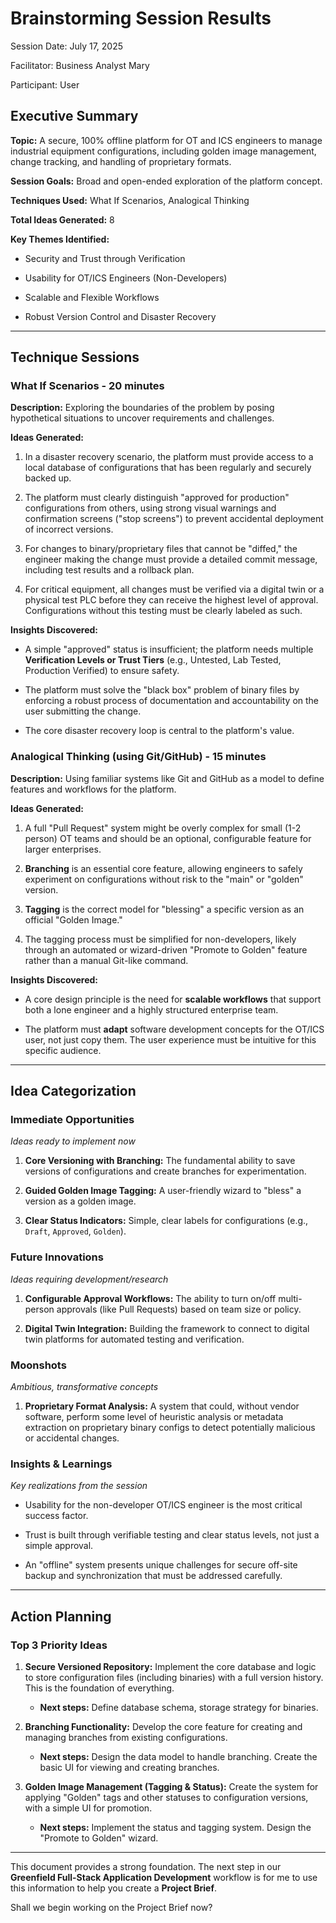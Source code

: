 # Brainstorming Session Results

Session Date: July 17, 2025

Facilitator: Business Analyst Mary

Participant: User

## Executive Summary

**Topic:** A secure, 100% offline platform for OT and ICS engineers to manage industrial equipment configurations, including golden image management, change tracking, and handling of proprietary formats.

**Session Goals:** Broad and open-ended exploration of the platform concept.

**Techniques Used:** What If Scenarios, Analogical Thinking

**Total Ideas Generated:** 8

**Key Themes Identified:**

- Security and Trust through Verification
    
- Usability for OT/ICS Engineers (Non-Developers)
    
- Scalable and Flexible Workflows
    
- Robust Version Control and Disaster Recovery
    

---

## Technique Sessions

### What If Scenarios - 20 minutes

**Description:** Exploring the boundaries of the problem by posing hypothetical situations to uncover requirements and challenges.

**Ideas Generated:**

1. In a disaster recovery scenario, the platform must provide access to a local database of configurations that has been regularly and securely backed up.
    
2. The platform must clearly distinguish "approved for production" configurations from others, using strong visual warnings and confirmation screens ("stop screens") to prevent accidental deployment of incorrect versions.
    
3. For changes to binary/proprietary files that cannot be "diffed," the engineer making the change must provide a detailed commit message, including test results and a rollback plan.
    
4. For critical equipment, all changes must be verified via a digital twin or a physical test PLC before they can receive the highest level of approval. Configurations without this testing must be clearly labeled as such.
    

**Insights Discovered:**

- A simple "approved" status is insufficient; the platform needs multiple **Verification Levels or Trust Tiers** (e.g., Untested, Lab Tested, Production Verified) to ensure safety.
    
- The platform must solve the "black box" problem of binary files by enforcing a robust process of documentation and accountability on the user submitting the change.
    
- The core disaster recovery loop is central to the platform's value.
    

### Analogical Thinking (using Git/GitHub) - 15 minutes

**Description:** Using familiar systems like Git and GitHub as a model to define features and workflows for the platform.

**Ideas Generated:**

1. A full "Pull Request" system might be overly complex for small (1-2 person) OT teams and should be an optional, configurable feature for larger enterprises.
    
2. **Branching** is an essential core feature, allowing engineers to safely experiment on configurations without risk to the "main" or "golden" version.
    
3. **Tagging** is the correct model for "blessing" a specific version as an official "Golden Image."
    
4. The tagging process must be simplified for non-developers, likely through an automated or wizard-driven "Promote to Golden" feature rather than a manual Git-like command.
    

**Insights Discovered:**

- A core design principle is the need for **scalable workflows** that support both a lone engineer and a highly structured enterprise team.
    
- The platform must **adapt** software development concepts for the OT/ICS user, not just copy them. The user experience must be intuitive for this specific audience.
    

---

## Idea Categorization

### Immediate Opportunities

_Ideas ready to implement now_

1. **Core Versioning with Branching:** The fundamental ability to save versions of configurations and create branches for experimentation.
    
2. **Guided Golden Image Tagging:** A user-friendly wizard to "bless" a version as a golden image.
    
3. **Clear Status Indicators:** Simple, clear labels for configurations (e.g., `Draft`, `Approved`, `Golden`).
    

### Future Innovations

_Ideas requiring development/research_

1. **Configurable Approval Workflows:** The ability to turn on/off multi-person approvals (like Pull Requests) based on team size or policy.
    
2. **Digital Twin Integration:** Building the framework to connect to digital twin platforms for automated testing and verification.
    

### Moonshots

_Ambitious, transformative concepts_

1. **Proprietary Format Analysis:** A system that could, without vendor software, perform some level of heuristic analysis or metadata extraction on proprietary binary configs to detect potentially malicious or accidental changes.
    

### Insights & Learnings

_Key realizations from the session_

- Usability for the non-developer OT/ICS engineer is the most critical success factor.
    
- Trust is built through verifiable testing and clear status levels, not just a simple approval.
    
- An "offline" system presents unique challenges for secure off-site backup and synchronization that must be addressed carefully.
    

---

## Action Planning

### Top 3 Priority Ideas

1. **Secure Versioned Repository:** Implement the core database and logic to store configuration files (including binaries) with a full version history. This is the foundation of everything.
    
    - **Next steps:** Define database schema, storage strategy for binaries.
        
2. **Branching Functionality:** Develop the core feature for creating and managing branches from existing configurations.
    
    - **Next steps:** Design the data model to handle branching. Create the basic UI for viewing and creating branches.
        
3. **Golden Image Management (Tagging & Status):** Create the system for applying "Golden" tags and other statuses to configuration versions, with a simple UI for promotion.
    
    - **Next steps:** Implement the status and tagging system. Design the "Promote to Golden" wizard.
        

---

This document provides a strong foundation. The next step in our **Greenfield Full-Stack Application Development** workflow is for me to use this information to help you create a **Project Brief**.

Shall we begin working on the Project Brief now?
